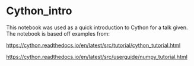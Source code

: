 # Cython_intro
This notebook was used as a quick introduction to Cython for a talk given.  The notebook is based off examples from:

https://cython.readthedocs.io/en/latest/src/tutorial/cython_tutorial.html

https://cython.readthedocs.io/en/latest/src/userguide/numpy_tutorial.html

